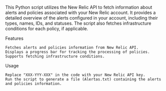 This Python script utilizes the New Relic API to fetch information about alerts and policies associated with your New Relic account. 
It provides a detailed overview of the alerts configured in your account, including their types, names, IDs, and statuses. 
The script also fetches infrastructure conditions for each policy, if applicable.

Features

    Fetches alerts and policies information from New Relic API.
    Displays a progress bar for tracking the processing of policies.
    Supports fetching infrastructure conditions.

Usage

    Replace "XXX-YYY-XXX" in the code with your New Relic API key.
    Run the script to generate a file (Alertas.txt) containing the alerts and policies information.
